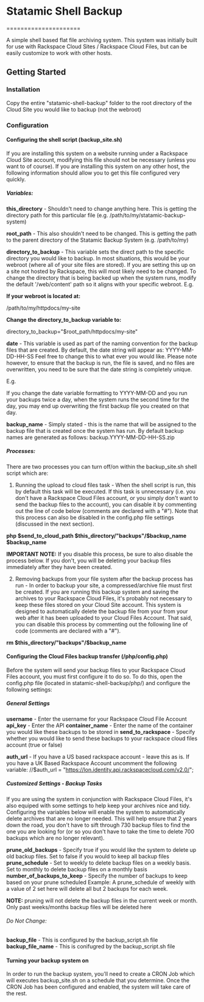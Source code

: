 # Statamic Shell Backup
=====================

A simple shell based flat file archiving system.  This system was initially built for use with Rackspace Cloud Sites / Rackspace Cloud Files, but can be easily customize to work with other hosts.

## Getting Started


### Installation
Copy the entire "statamic-shell-backup" folder to the root directory of the Cloud Site you would like to backup (not the webroot)

### Configuration

#### Configuring the shell script (backup_site.sh)
If you are installing this system on a website running under a Rackspace Cloud Site account, modifying this file should not be necessary (unless you want to of course).  If you are installing this system on any other host, the following information should allow you to get this file configured very quickly.


##### Variables:
**this_directory** - Shouldn't need to change anything here.  This is getting the directory path for this particular file (e.g. /path/to/my/statamic-backup-system)

**root_path** - This also shouldn't need to be changed.  This is getting the path to the parent directory of the Statamic Backup System (e.g. /path/to/my)

**directory_to_backup** - This variable sets the direct path to the specific directory you would like to backup.  In most situations, this would be your webroot (where all of your site files are stored).
If you are setting this up on a site not hosted by Rackspace, this will most likely need to be changed.
To change the directory that is being backed up when the system runs, modify the default '/web/content' path so it aligns with your specific webroot.
E.g.

**If your webroot is located at:**

  /path/to/my/httpdocs/my-site

**Change the directory_to_backup variable to:**

  directory_to_backup="$root_path/httpdocs/my-site"

**date** - This variable is used as part of the naming convention for the backup files that are created.  By default, the date string will appear as: YYYY-MM-DD-HH-SS
Feel free to change this to what ever you would like.  Please note however, to ensure that the backup is run, the file is saved, and no files are overwritten, you need to be sure
that the date string is completely unique. 

E.g.

If you change the date variable formatting to YYYY-MM-DD and you run your backups twice a day, when the system runs the second time for the day, you may end up overwriting the first backup file 
you created on that day.

**backup_name** - Simply stated - this is the name that will be assigned to the backup file that is created once the system has run.  By default backup names are generated as follows: backup.YYYY-MM-DD-HH-SS.zip


##### Processes:
There are two processes you can turn off/on within the backup_site.sh shell script which are:

1.  Running the upload to cloud files task - When the shell script is run, this by default this task will be executed.  If this task is unnecessary (i.e. you don't have a Rackspace Cloud Files account, or you simply
don't want to send the backup files to the account), you can disable it by commenting out the line of code below (comments are declared with a "#"). Note that this process can also be disabled in the config.php 
file settings (discussed in the next section).

  **php $send_to_cloud_path $this_directory/"backups"/$backup_name $backup_name**

**IMPORTANT NOTE:**  If you disable this process, be sure to also disable the process below.  If you don't, you will be deleting your backup files immediately after they have been created.


2.  Removing backups from your file system after the backup process has run - In order to backup your site, a compressed/archive file must first be created.  If you are running this backup system
and saving the archives to your Rackspace Cloud Files, it's probably not necessary to keep these files stored on your Cloud Site account.  This system is designed to automatically delete the backup file from your
from your web after it has been uploaded to your Cloud Files Account.  That said, you can disable this process by commenting out the following line of code (comments are declared with a "#").

  **rm $this_directory/"backups"/$backup_name**


#### Configuring the Cloud Files backup transfer (/php/config.php)
Before the system will send your backup files to your Rackspace Cloud Files account, you must first configure it to do so.  To do this, open the config.php file (located in statamic-shell-backup/php/) and configure the
following settings:

##### General Settings

  **username** - Enter the username for your Rackspace Cloud File Account
  **api_key** - Enter the API
  **container_name** - Enter the name of the container you would like these backups to be stored in
  **send_to_rackspace** - Specify whether you would like to send these backups to your rackspace cloud files account (true or false)
  
  **auth_url** - If you have a US based rackspace account - leave this as is.  If you have a UK Based Rackspace Account uncomment the following variable: 
    //$auth_url = "https://lon.identity.api.rackspacecloud.com/v2.0/";
                    

##### Customized Settings - Backup Tasks
If you are using the system in conjunction with Rackspace Cloud Files, it's also equiped with some settings to help keep your archives nice and tidy.  Configuring the variables below will enable
the system to automatically delete archives that are no longer needed.  This will help ensure that 2 years down the road, you don't have to sift through 730 backup files to find the one you are
looking for (or so you don't have to take the time to delete 700 backups which are no longer relevant).

  **prune_old_backups** - Specify true if you would like the system to delete up old backup files.  Set to false if you would to keep all backup files
  **prune_schedule** - Set to weekly to delete backup files on a weekly basis.  Set to monthly to delete backup files on a monthly basis 
  **number_of_backups_to_keep** - Specify the number of backups to keep based on your prune scheduled
  Example:  A prune_schedule of weekly with a value of 2 set here will delete all but 2 backups for each week.

**NOTE:** pruning will not delete the backup files in the current week or month.  Only past weeks/months backup files will be deleted here

###### Do Not Change:
  **backup_file** - This is configured by the backup_script.sh file
  **backup_file_name** - This is conifugred by the backup_script.sh file


#### Turning your backup system on
In order to run the backup system, you'll need to create a CRON Job which will executes backup_site.sh on a schedule that you determine.  Once the CRON Job has been configured and enabled, the system will take care of the rest.
